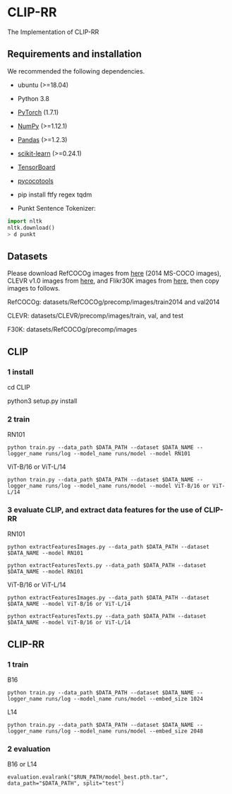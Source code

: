 # CLIP-RR
The Implementation of CLIP-RR

## Requirements and installation
We recommended the following dependencies.
* ubuntu (>=18.04)

* Python 3.8

* [PyTorch](https://pytorch.org/) (1.7.1)

* [NumPy](https://numpy.org/) (>=1.12.1)

* [Pandas](https://pandas.pydata.org/) (>=1.2.3)

* [scikit-learn](https://scikit-learn.org/stable/) (>=0.24.1)

* [TensorBoard](https://github.com/TeamHG-Memex/tensorboard_logger) 

* [pycocotools](https://github.com/cocodataset/cocoapi) 

* pip install ftfy regex tqdm

* Punkt Sentence Tokenizer:

``` python
import nltk
nltk.download()
> d punkt
``` 

## Datasets
Please download RefCOCOg images from [here](https://cocodataset.org/#download) (2014 MS-COCO images), CLEVR v1.0 images from [here](https://cs.stanford.edu/people/jcjohns/clevr/), and Flikr30K images from [here](https://www.kaggle.com/datasets/hsankesara/flickr-image-dataset), then copy images to follows.

RefCOCOg: datasets/RefCOCOg/precomp/images/train2014 and val2014

CLEVR: datasets/CLEVR/precomp/images/train, val, and test

F30K: datasets/RefCOCOg/precomp/images

## CLIP

### 1 install
cd CLIP

python3 setup.py install

### 2 train

RN101
```
python train.py --data_path $DATA_PATH --dataset $DATA_NAME --logger_name runs/log --model_name runs/model --model RN101
```
ViT-B/16 or ViT-L/14
```
python train.py --data_path $DATA_PATH --dataset $DATA_NAME --logger_name runs/log --model_name runs/model --model ViT-B/16 or ViT-L/14
```
### 3 evaluate CLIP, and extract data features for the use of CLIP-RR

RN101
```
python extractFeaturesImages.py --data_path $DATA_PATH --dataset $DATA_NAME --model RN101
```
```
python extractFeaturesTexts.py --data_path $DATA_PATH --dataset $DATA_NAME --model RN101
```
ViT-B/16 or ViT-L/14
```
python extractFeaturesImages.py --data_path $DATA_PATH --dataset $DATA_NAME --model ViT-B/16 or ViT-L/14
```
```
python extractFeaturesTexts.py --data_path $DATA_PATH --dataset $DATA_NAME --model ViT-B/16 or ViT-L/14
```
## CLIP-RR

### 1 train

B16
```
python train.py --data_path $DATA_PATH --dataset $DATA_NAME --logger_name runs/log --model_name runs/model --embed_size 1024
```
L14
```
python train.py --data_path $DATA_PATH --dataset $DATA_NAME --logger_name runs/log --model_name runs/model --embed_size 2048
```
### 2 evaluation

B16 or L14
```
evaluation.evalrank("$RUN_PATH/model_best.pth.tar", data_path="$DATA_PATH", split="test")
```


















